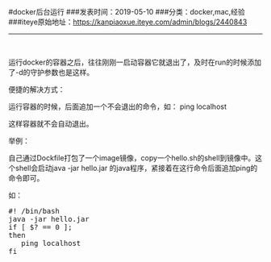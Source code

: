 #docker后台运行
###发表时间：2019-05-10
###分类：docker,mac,经验
###iteye原始地址：<a href="https://kanpiaoxue.iteye.com/admin/blogs/2440843" target="_blank">https://kanpiaoxue.iteye.com/admin/blogs/2440843</a>

---

<div class="iteye-blog-content-contain" style="font-size: 14px;"> 
 <p>&nbsp;</p> 
 <p>运行docker的容器之后，往往刚刚一启动容器它就退出了，及时在run的时候添加了-d的守护参数也是这样。</p> 
 <p>便捷的解决方式：</p> 
 <p>运行容器的时候，后面追加一个不会退出的命令，如： ping localhost</p> 
 <p>这样容器就不会自动退出。</p> 
 <p>举例：</p> 
 <p>自己通过Dockfile打包了一个image镜像，copy一个hello.sh的shell到镜像中。这个shell会启动java -jar hello.jar 的java程序，紧接着在这行命令后面追加ping的命令即可。</p> 
 <p>如：</p> 
 <pre name="code" class="java">#! /bin/bash
java -jar hello.jar
if [ $? == 0 ];
then
   ping localhost
fi </pre> 
 <p>&nbsp;</p> 
 <p>&nbsp;</p> 
</div>